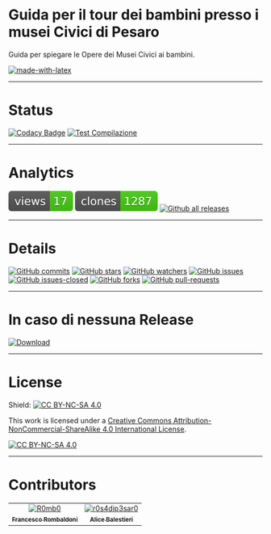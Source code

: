 # Guida per il tour dei bambini presso i musei Civici di Pesaro
Guida per spiegare le Opere dei Musei Civici ai bambini.

[![made-with-latex](https://img.shields.io/badge/Made%20with-LaTeX-1f425f.svg)](https://www.latex-project.org/)

---

# Status
[![Codacy Badge](https://app.codacy.com/project/badge/Grade/6bd081e10fa044f28f6f18ea97f8cdcc)](https://app.codacy.com/gh/Pomodoro-Musei-di-Pesaro/Guida-per-Tour-Bambini-Musei-Civici/dashboard?utm_source=gh&utm_medium=referral&utm_content=&utm_campaign=Badge_grade)
[![Test Compilazione](https://github.com/Pomodoro-Musei-di-Pesaro/Guida-per-Tour-Bambini-Musei-Civici/actions/workflows/LaTeX_Action.yml/badge.svg?branch=main&event=push)](https://github.com/Pomodoro-Musei-di-Pesaro/Guida-per-Tour-Bambini-Musei-Civici/actions/workflows/LaTeX_Action.yml)

---

# Analytics
[![views](https://raw.githubusercontent.com/Pomodoro-Musei-di-Pesaro/Guida-per-Tour-Bambini-Musei-Civici/traffic/traffic-Guida-per-Tour-Bambini-Musei-Civici/views.svg)](https://github.com/Pomodoro-Musei-di-Pesaro/Guida-per-Tour-Bambini-Musei-Civici)
[![clones](https://raw.githubusercontent.com/Pomodoro-Musei-di-Pesaro/Guida-per-Tour-Bambini-Musei-Civici/traffic/traffic-Guida-per-Tour-Bambini-Musei-Civici/clones.svg)](https://github.com/Pomodoro-Musei-di-Pesaro/Guida-per-Tour-Bambini-Musei-Civici)
[![Github all releases](https://img.shields.io/github/downloads/Pomodoro-Musei-di-Pesaro/Guida-per-Tour-Bambini-Musei-Civici/total.svg)](https://GitHub.com/Pomodoro-Musei-di-Pesaro/Guida-per-Tour-Bambini-Musei-Civici/releases/)


---

# Details
[![GitHub commits](https://badgen.net/github/commits/Pomodoro-Musei-di-Pesaro/Guida-per-Tour-Bambini-Musei-Civici)](https://GitHub.com/Pomodoro-Musei-di-Pesaro/Guida-per-Tour-Bambini-Musei-Civici/commit/)
[![GitHub stars](https://badgen.net/github/stars/Pomodoro-Musei-di-Pesaro/Guida-per-Tour-Bambini-Musei-Civici)](https://GitHub.com/Pomodoro-Musei-di-Pesaro/Guida-per-Tour-Bambini-Musei-Civici/stargazers/)
[![GitHub watchers](https://img.shields.io/github/watchers/Pomodoro-Musei-di-Pesaro/Guida-per-Tour-Bambini-Musei-Civici?color=blue)](https://github.com/Pomodoro-Musei-di-Pesaro/Guida-per-Tour-Bambini-Musei-Civici/watchers)
[![GitHub issues](https://img.shields.io/github/issues/Pomodoro-Musei-di-Pesaro/Guida-per-Tour-Bambini-Musei-Civici.svg)](https://GitHub.com/Pomodoro-Musei-di-Pesaro/Guida-per-Tour-Bambini-Musei-Civici/issues/)
[![GitHub issues-closed](https://img.shields.io/github/issues-closed/Pomodoro-Musei-di-Pesaro/Guida-per-Tour-Bambini-Musei-Civici.svg)](https://GitHub.com/Pomodoro-Musei-di-Pesaro/Guida-per-Tour-Bambini-Musei-Civici/issues?q=is%3Aissue+is%3Aclosed)
[![GitHub forks](https://badgen.net/github/forks/Pomodoro-Musei-di-Pesaro/Guida-per-Tour-Bambini-Musei-Civici/)](https://GitHub.com/Pomodoro-Musei-di-Pesaro/Guida-per-Tour-Bambini-Musei-Civici/network/)
[![GitHub pull-requests](https://img.shields.io/github/issues-pr/Pomodoro-Musei-di-Pesaro/Guida-per-Tour-Bambini-Musei-Civici.svg)](https://GitHub.com/Pomodoro-Musei-di-Pesaro/Guida-per-Tour-Bambini-Musei-Civici/pull/)


---

# In caso di nessuna Release
[![Download](https://custom-icon-badges.demolab.com/badge/-Scarica%20i%20documenti%20dimostrativi-blue?style=for-the-badge&logo=download&logoColor=white "Documenti")](https://nightly.link/Pomodoro-Musei-di-Pesaro/Guida-per-Tour-Bambini-Musei-Civici/workflows/LaTeX_Action/main/Tour%20Bambini%20Musei%20Civici.zip)

---

# License
Shield: [![CC BY-NC-SA 4.0][cc-by-nc-sa-shield]][cc-by-nc-sa]

This work is licensed under a
[Creative Commons Attribution-NonCommercial-ShareAlike 4.0 International License][cc-by-nc-sa].

[![CC BY-NC-SA 4.0][cc-by-nc-sa-image]][cc-by-nc-sa]

[cc-by-nc-sa]: http://creativecommons.org/licenses/by-nc-sa/4.0/
[cc-by-nc-sa-image]: https://licensebuttons.net/l/by-nc-sa/4.0/88x31.png
[cc-by-nc-sa-shield]: https://img.shields.io/badge/License-CC%20BY--NC--SA%204.0-lightgrey.svg

---

# Contributors
<!-- readme: collaborators,contributors -start -->
<table>
	<tbody>
		<tr>
            <td align="center">
                <a href="https://github.com/R0mb0">
                    <img src="https://avatars.githubusercontent.com/u/72658034?v=4" width="100;" alt="R0mb0"/>
                    <br />
                    <sub><b>Francesco Rombaldoni</b></sub>
                </a>
            </td>
            <td align="center">
                <a href="https://github.com/r0s4dip3sar0">
                    <img src="https://avatars.githubusercontent.com/u/130976709?v=4" width="100;" alt="r0s4dip3sar0"/>
                    <br />
                    <sub><b>Alice Balestieri</b></sub>
                </a>
            </td>
		</tr>
	<tbody>
</table>
<!-- readme: collaborators,contributors -end -->
